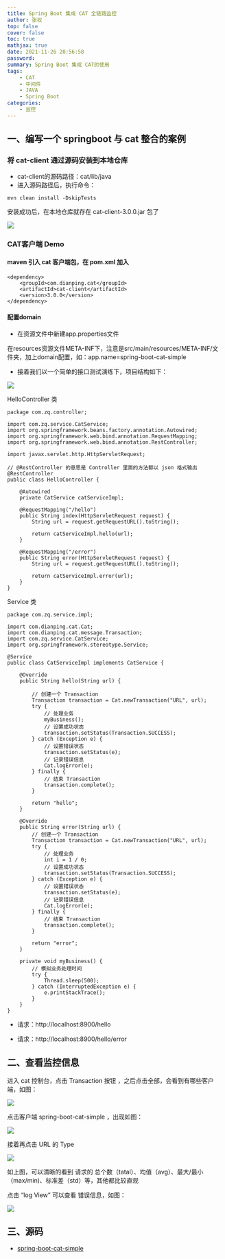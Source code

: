 ```yaml
---
title: Spring Boot 集成 CAT 全链路监控
author: 张权
top: false
cover: false
toc: true
mathjax: true
date: 2021-11-26 20:56:58
password:
summary: Spring Boot 集成 CAT的使用
tags:
	- CAT
	- 中间件
	- JAVA
	- Spring Boot
categories:
	- 监控
---
```




## 一、编写一个 springboot 与 cat 整合的案例

### 将 cat-client 通过源码安装到本地仓库

* cat-client的源码路径：cat/lib/java
* 进入源码路径后，执行命令：
```
mvn clean install -DskipTests
```

安装成功后，在本地仓库就存在 cat-client-3.0.0.jar 包了

![](https://cdn.jsdelivr.net/gh/dendi875/images/PicGo/cat-10.png)

### CAT客户端 Demo

#### maven 引入 cat 客户端包，在 pom.xml 加入

```
<dependency>
    <groupId>com.dianping.cat</groupId>
    <artifactId>cat-client</artifactId>
    <version>3.0.0</version>
</dependency>
```

#### 配置domain

* 在资源文件中新建app.properties文件

在resources资源文件META-INF下，注意是src/main/resources/META-INF/文件夹，加上domain配置，如：app.name=spring-boot-cat-simple


* 接着我们以一个简单的接口测试演练下，项目结构如下：

![](https://cdn.jsdelivr.net/gh/dendi875/images/PicGo/cat-dashboard-5.png)


HelloController 类

```
package com.zq.controller;

import com.zq.service.CatService;
import org.springframework.beans.factory.annotation.Autowired;
import org.springframework.web.bind.annotation.RequestMapping;
import org.springframework.web.bind.annotation.RestController;

import javax.servlet.http.HttpServletRequest;

// @RestController 的意思是 Controller 里面的方法都以 json 格式输出
@RestController
public class HelloController {

    @Autowired
    private CatService catServiceImpl;

    @RequestMapping("/hello")
    public String index(HttpServletRequest request) {
        String url = request.getRequestURL().toString();

        return catServiceImpl.hello(url);
    }

    @RequestMapping("/error")
    public String error(HttpServletRequest request) {
        String url = request.getRequestURL().toString();

        return catServiceImpl.error(url);
    }
}

```

Service 类
```
package com.zq.service.impl;

import com.dianping.cat.Cat;
import com.dianping.cat.message.Transaction;
import com.zq.service.CatService;
import org.springframework.stereotype.Service;

@Service
public class CatServiceImpl implements CatService {

    @Override
    public String hello(String url) {

        // 创建一个 Transaction
        Transaction transaction = Cat.newTransaction("URL", url);
        try {
            // 处理业务
            myBusiness();
            // 设置成功状态
            transaction.setStatus(Transaction.SUCCESS);
        } catch (Exception e) {
            // 设置错误状态
            transaction.setStatus(e);
            // 记录错误信息
            Cat.logError(e);
        } finally {
            // 结束 Transaction
            transaction.complete();
        }

        return "hello";
    }

    @Override
    public String error(String url) {
        // 创建一个 Transaction
        Transaction transaction = Cat.newTransaction("URL", url);
        try {
            // 处理业务
            int i = 1 / 0;
            // 设置成功状态
            transaction.setStatus(Transaction.SUCCESS);
        } catch (Exception e) {
            // 设置错误状态
            transaction.setStatus(e);
            // 记录错误信息
            Cat.logError(e);
        } finally {
            // 结束 Transaction
            transaction.complete();
        }

        return "error";
    }

    private void myBusiness() {
        // 模拟业务处理时间
        try {
            Thread.sleep(500);
        } catch (InterruptedException e) {
            e.printStackTrace();
        }
    }
}

```

* 请求：http://localhost:8900/hello

* 请求：http://localhost:8900/hello/error


## 二、查看监控信息

进入 cat 控制台，点击 Transaction 按钮 ，之后点击全部，会看到有哪些客户端，如图：

![](https://cdn.jsdelivr.net/gh/dendi875/images/PicGo/cat-dashboard-1.png)


点击客户端 spring-boot-cat-simple ，出现如图：

![](https://cdn.jsdelivr.net/gh/dendi875/images/PicGo/cat-dashboard-2.png)


接着再点击 URL 的 Type 

![](https://cdn.jsdelivr.net/gh/dendi875/images/PicGo/cat-dashboard-3.png)


如上图，可以清晰的看到 请求的 总个数（tatal）、均值（avg）、最大/最小（max/min)、标准差（std）等，其他都比较直观


点击 “log View” 可以查看 错误信息，如图：

![](https://cdn.jsdelivr.net/gh/dendi875/images/PicGo/cat-dashboard-4.png)


## 三、源码

- [spring-boot-cat-simple](https://github.com/dendi875/spring-boot-study/tree/main/spring-boot-cat-simple)